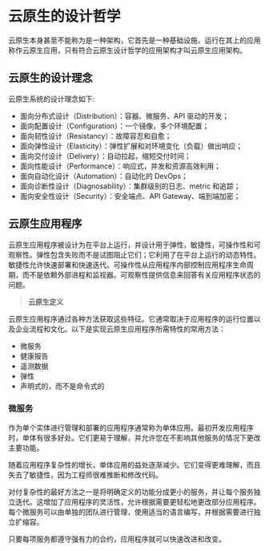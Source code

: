 # 云原生的设计哲学

云原生本身甚至不能称为是一种架构，它首先是一种基础设施，运行在其上的应用称作云原生应用，只有符合云原生设计哲学的应用架构才叫云原生应用架构。

## 云原生的设计理念

云原生系统的设计理念如下:

- 面向分布式设计（Distribution）：容器、微服务、API 驱动的开发；
- 面向配置设计（Configuration）：一个镜像，多个环境配置；
- 面向韧性设计（Resistancy）：故障容忍和自愈；
- 面向弹性设计（Elasticity）：弹性扩展和对环境变化（负载）做出响应；
- 面向交付设计（Delivery）：自动拉起，缩短交付时间；
- 面向性能设计（Performance）：响应式，并发和资源高效利用；
- 面向自动化设计（Automation）：自动化的 DevOps；
- 面向诊断性设计（Diagnosability）：集群级别的日志、metric 和追踪；
- 面向安全性设计（Security）：安全端点、API Gateway、端到端加密；


## 云原生应用程序

云原生应用程序被设计为在平台上运行，并设计用于弹性，敏捷性，可操作性和可观察性。弹性包含失败而不是试图阻止它们；它利用了在平台上运行的动态特性。敏捷性允许快速部署和快速迭代。可操作性从应用程序内部控制应用程序生命周期，而不是依赖外部进程和监视器。可观察性提供信息来回答有关应用程序状态的问题。

> **云原生定义**
>

云原生应用程序通过各种方法获取这些特征。它通常取决于应用程序的运行位置以及企业流程和文化。以下是实现云原生应用程序所需特性的常用方法：

- 微服务
- 健康报告
- 遥测数据
- 弹性
- 声明式的，而不是命令式的

### 微服务

作为单个实体进行管理和部署的应用程序通常称为单体应用。最初开发应用程序时，单体有很多好处。它们更易于理解，并允许您在不影响其他服务的情况下更改主要功能。

随着应用程序复杂性的增长，单体应用的益处逐渐减少。它们变得更难理解，而且失去了敏捷性，因为工程师很难推断和修改代码。

对付复杂性的最好方法之一是将明确定义的功能分成更小的服务，并让每个服务独立迭代。这增加了应用程序的灵活性，允许根据需要更轻松地更改部分应用程序。每个微服务可以由单独的团队进行管理，使用适当的语言编写，并根据需要进行独立扩缩容。

只要每项服务都遵守强有力的合约，应用程序就可以快速改进和改变。

